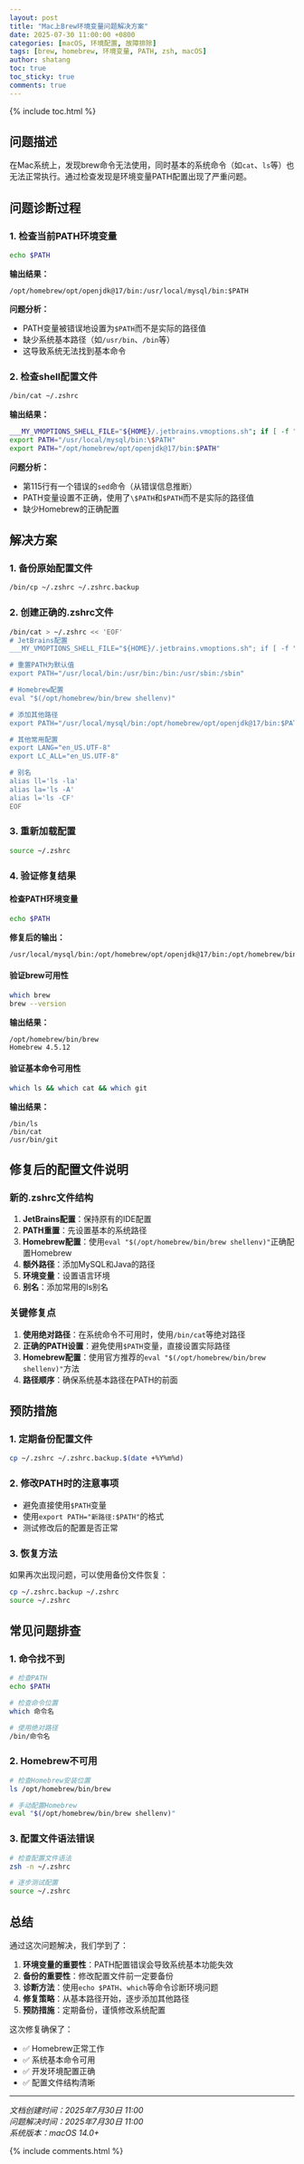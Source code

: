 ```yaml
---
layout: post
title: "Mac上Brew环境变量问题解决方案"
date: 2025-07-30 11:00:00 +0800
categories: [macOS, 环境配置, 故障排除]
tags: [brew, homebrew, 环境变量, PATH, zsh, macOS]
author: shatang
toc: true
toc_sticky: true
comments: true
---
```


{% include toc.html %}

## 问题描述

在Mac系统上，发现brew命令无法使用，同时基本的系统命令（如`cat`、`ls`等）也无法正常执行。通过检查发现是环境变量PATH配置出现了严重问题。

## 问题诊断过程

### 1. 检查当前PATH环境变量

```bash
echo $PATH
```

**输出结果：**
```
/opt/homebrew/opt/openjdk@17/bin:/usr/local/mysql/bin:$PATH
```

**问题分析：**
- PATH变量被错误地设置为`$PATH`而不是实际的路径值
- 缺少系统基本路径（如`/usr/bin`、`/bin`等）
- 这导致系统无法找到基本命令

### 2. 检查shell配置文件

```bash
/bin/cat ~/.zshrc
```

**输出结果：**
```bash
___MY_VMOPTIONS_SHELL_FILE="${HOME}/.jetbrains.vmoptions.sh"; if [ -f "${___MY_VMOPTIONS_SHELL_FILE}" ]; then . "${___MY_VMOPTIONS_SHELL_FILE}"; fi
export PATH="/usr/local/mysql/bin:\$PATH"
export PATH="/opt/homebrew/opt/openjdk@17/bin:$PATH"
```

**问题分析：**
- 第115行有一个错误的`sed`命令（从错误信息推断）
- PATH变量设置不正确，使用了`\$PATH`和`$PATH`而不是实际的路径值
- 缺少Homebrew的正确配置

## 解决方案

### 1. 备份原始配置文件

```bash
/bin/cp ~/.zshrc ~/.zshrc.backup
```

### 2. 创建正确的.zshrc文件

```bash
/bin/cat > ~/.zshrc << 'EOF'
# JetBrains配置
___MY_VMOPTIONS_SHELL_FILE="${HOME}/.jetbrains.vmoptions.sh"; if [ -f "${___MY_VMOPTIONS_SHELL_FILE}" ]; then . "${___MY_VMOPTIONS_SHELL_FILE}"; fi

# 重置PATH为默认值
export PATH="/usr/local/bin:/usr/bin:/bin:/usr/sbin:/sbin"

# Homebrew配置
eval "$(/opt/homebrew/bin/brew shellenv)"

# 添加其他路径
export PATH="/usr/local/mysql/bin:/opt/homebrew/opt/openjdk@17/bin:$PATH"

# 其他常用配置
export LANG="en_US.UTF-8"
export LC_ALL="en_US.UTF-8"

# 别名
alias ll='ls -la'
alias la='ls -A'
alias l='ls -CF'
EOF
```

### 3. 重新加载配置

```bash
source ~/.zshrc
```

### 4. 验证修复结果

#### 检查PATH环境变量
```bash
echo $PATH
```

**修复后的输出：**
```
/usr/local/mysql/bin:/opt/homebrew/opt/openjdk@17/bin:/opt/homebrew/bin:/opt/homebrew/sbin:/usr/local/bin:/usr/bin:/bin:/usr/sbin:/sbin
```

#### 验证brew可用性
```bash
which brew
brew --version
```

**输出结果：**
```
/opt/homebrew/bin/brew
Homebrew 4.5.12
```

#### 验证基本命令可用性
```bash
which ls && which cat && which git
```

**输出结果：**
```
/bin/ls
/bin/cat
/usr/bin/git
```

## 修复后的配置文件说明

### 新的.zshrc文件结构

1. **JetBrains配置**：保持原有的IDE配置
2. **PATH重置**：先设置基本的系统路径
3. **Homebrew配置**：使用`eval "$(/opt/homebrew/bin/brew shellenv)"`正确配置Homebrew
4. **额外路径**：添加MySQL和Java的路径
5. **环境变量**：设置语言环境
6. **别名**：添加常用的ls别名

### 关键修复点

1. **使用绝对路径**：在系统命令不可用时，使用`/bin/cat`等绝对路径
2. **正确的PATH设置**：避免使用`$PATH`变量，直接设置实际路径
3. **Homebrew配置**：使用官方推荐的`eval "$(/opt/homebrew/bin/brew shellenv)"`方法
4. **路径顺序**：确保系统基本路径在PATH的前面

## 预防措施

### 1. 定期备份配置文件
```bash
cp ~/.zshrc ~/.zshrc.backup.$(date +%Y%m%d)
```

### 2. 修改PATH时的注意事项
- 避免直接使用`$PATH`变量
- 使用`export PATH="新路径:$PATH"`的格式
- 测试修改后的配置是否正常

### 3. 恢复方法
如果再次出现问题，可以使用备份文件恢复：
```bash
cp ~/.zshrc.backup ~/.zshrc
source ~/.zshrc
```

## 常见问题排查

### 1. 命令找不到
```bash
# 检查PATH
echo $PATH

# 检查命令位置
which 命令名

# 使用绝对路径
/bin/命令名
```

### 2. Homebrew不可用
```bash
# 检查Homebrew安装位置
ls /opt/homebrew/bin/brew

# 手动配置Homebrew
eval "$(/opt/homebrew/bin/brew shellenv)"
```

### 3. 配置文件语法错误
```bash
# 检查配置文件语法
zsh -n ~/.zshrc

# 逐步测试配置
source ~/.zshrc
```

## 总结

通过这次问题解决，我们学到了：

1. **环境变量的重要性**：PATH配置错误会导致系统基本功能失效
2. **备份的重要性**：修改配置文件前一定要备份
3. **诊断方法**：使用`echo $PATH`、`which`等命令诊断环境问题
4. **修复策略**：从基本路径开始，逐步添加其他路径
5. **预防措施**：定期备份，谨慎修改系统配置

这次修复确保了：
- ✅ Homebrew正常工作
- ✅ 系统基本命令可用
- ✅ 开发环境配置正确
- ✅ 配置文件结构清晰

---

*文档创建时间：2025年7月30日 11:00*  
*问题解决时间：2025年7月30日 11:00*  
*系统版本：macOS 14.0+*

{% include comments.html %} 